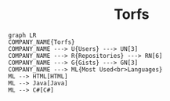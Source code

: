 <h1 align="center">Torfs</h1>

```mermaid
graph LR
COMPANY_NAME{Torfs}
COMPANY_NAME ---> U{Users} ---> UN[3]
COMPANY_NAME ---> R{Repositories} ---> RN[6]
COMPANY_NAME ---> G{Gists} ---> GN[3]
COMPANY_NAME ---> ML{Most Used<br>Languages}
ML --> HTML[HTML]
ML --> Java[Java]
ML --> C#[C#]
```
